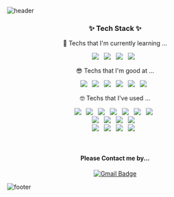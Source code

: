 <!--
**Si-jeong/Si-jeong** is a ✨ _special_ ✨ repository because its `README.md` (this file) appears on your GitHub profile.

Here are some ideas to get you started:

- 🔭 I’m currently working on ...
- 🌱 I’m currently learning ...
- 👯 I’m looking to collaborate on ...
- 🤔 I’m looking for help with ...
- 💬 Ask me about ...
- 📫 How to reach me: ...
- 😄 Pronouns: ...
- ⚡ Fun fact: ...

분: 1, 12
다홍: 3, 5, 25
살구: 3
갈: 16, 20
베이지: 17
노: 11, 21, 24
초: 14
연두: 26, 6, 10
민트: 0, 7, 8
하늘: 4, 9
회: 18, 27, 28
찐회: 19


-->
![header](https://capsule-render.vercel.app/api?type=waving&section=header&color=auto&customColorList=24&height=180&animation=fadeIn&text=Hi,%20I'm%20Si-jeong&fontColor=fff&fontSize=50&fontAlign=50)

<!-- https://simpleicons.org/?q=sass -->
<h3 align="center"><b>✨ Tech Stack ✨</b></h3>

<!-- <p align="center">
  🔭 Techs that I'm currently working on
</p>
<p align="center">
</p> -->

<p align="center">
  🌱 Techs that I'm currently learning ...
</p>
<p align="center">
  <img src="https://img.shields.io/badge/Pytorch-EE4C2C?style=flat-square&logo=Pytorch&logoColor=white"/></a> &nbsp     
<!--   <img src="https://img.shields.io/badge/YOLOv5-00FFFF?style=flat-square&logo=Pytorch&logoColor=white"/></a> &nbsp -->
  <img src="https://img.shields.io/badge/OpenCV-5C3EE8?style=flat-square&logo=OpenCV&logoColor=white"/></a> &nbsp
  <img src="https://img.shields.io/badge/Ubuntu-E95420?style=flat-square&logo=Ubuntu&logoColor=white"/></a> &nbsp 
  <img src="https://img.shields.io/badge/ROS-22314E?style=flat-square&logo=ROS&logoColor=white"/></a> &nbsp 
</p>

<p align="center">
  😎 Techs that I'm good at ...
</p>
<p align="center">
  <img src="https://img.shields.io/badge/Python-3766AB?style=flat-square&logo=Python&logoColor=white"/></a> &nbsp
  <img src="https://img.shields.io/badge/C-A8B9CC?style=flat-square&logo=C&logoColor=white"/></a> &nbsp
  <img src="https://img.shields.io/badge/Java-007396?style=flat-square&logo=Java&logoColor=white"/></a> &nbsp
  <img src="https://img.shields.io/badge/Flask-000000?style=flat-square&logo=Flask&logoColor=white"/></a> &nbsp 
  <img src="https://img.shields.io/badge/MongoDB-47A248?style=flat-square&logo=MongoDB&logoColor=white"/></a> &nbsp 
  <img src="https://img.shields.io/badge/Docker-2496ED?style=flat-square&logo=Docker&logoColor=white"/></a> &nbsp
</p>

<p align="center">
<!--  🤓 Techs that I've used at least once -->
 🤓 Techs that I've used ... 
</p>
<p align="center">
<img src="https://img.shields.io/badge/HTML5-E34F26?style=flat-square&logo=HTML5&logoColor=white"/></a> &nbsp
<img src="https://img.shields.io/badge/CSS3-1572B6?style=flat-square&logo=CSS3&logoColor=white"/></a> &nbsp
<img src="https://img.shields.io/badge/JavaScript-F7DF1E?style=flat-square&logo=JavaScript&logoColor=white"/></a> &nbsp
<img src="https://img.shields.io/badge/NGINX-009639?style=flat-square&logo=NGINX&logoColor=white"/></a> &nbsp
<img src="https://img.shields.io/badge/C++-00599C?style=flat-square&logo=c%2B%2B&logoColor=white"/></a> &nbsp 
<img src="https://img.shields.io/badge/PHP-777BB4?style=flat-square&logo=PHP&logoColor=white"/></a> &nbsp
<img src="https://img.shields.io/badge/Django-092E20?style=flat-square&logo=Django&logoColor=white"/></a> &nbsp

</br>
<img src="https://img.shields.io/badge/MySQL-4479A1?style=flat-square&logo=MySQL&logoColor=white"/></a> &nbsp 
<img src="https://img.shields.io/badge/PostgreSQL-4169E1?style=flat-square&logo=PostgreSQL&logoColor=white"/></a> &nbsp 
<img src="https://img.shields.io/badge/Microsoft%20SQL%20Server-CC2927?style=flat-square&logo=MicrosoftSQLServer&logoColor=white"/></a> &nbsp 
<img src="https://img.shields.io/badge/Redis-DC382D?style=flat-square&logo=Redis&logoColor=white"/></a> &nbsp 
</br>
<img src="https://img.shields.io/badge/Apache%20Hadoop-66CCFF?style=flat-square&logo=ApacheHadoop&logoColor=white"/></a> &nbsp 
<img src="https://img.shields.io/badge/Amazon AWS-232F3E?style=flat-square&logo=Amazon%20AWS&logoColor=white"/></a> &nbsp 
<img src="https://img.shields.io/badge/OpenGL-5586A4?style=flat-square&logo=OpenGL&logoColor=white"/></a> &nbsp 
<img src="https://img.shields.io/badge/TensorFlow-FF6F00?style=flat-square&logo=TensorFlow&logoColor=white"/></a> &nbsp 
</p>

<!-- If you wonder how I study alone?  -->
<!-- If you wonder what kind of project I've been working on?  -->

<!-- tokyonight
algolia
nightowl
blue-green
ayu-mirage -->
<!-- [![Si-jeong's GitHub stats](https://github-readme-stats.vercel.app/api?username=Si-jeong&hide=stars&hide_border=true&count_private=true&show_icons=true&theme=tokyonight)](https://github.com/Si-jeong/github-readme-stats) -->
<!-- ![Top Langs](https://github-readme-stats.vercel.app/api/top-langs/?username=Si-jeong&layout=compact&theme=tokyonight) -->

<!-- <div align=center>
  <img src="http://mazassumnida.wtf/api/v2/generate_badge?boj=ssonge413">
</div>
 -->

<!-- 
</br>

<p align="center">
<a href="ssonge413@gmail.com"><img src="https://img.shields.io/badge/Gmail-EA4335?style=flat-square&logo=Gmail&logoColor=white"/></a> &nbsp 
</p> -->

</br>

<div align="center"> 
<h4 align="center"><b> Please Contact me by... </b></h3>

<!-- [![Gmail Badge](https://img.shields.io/badge/Gmail-d14836?style=flat-square&logo=Gmail&logoColor=white&link=mailto:ssonge413@gmail.com)](mailto:ssonge413@gmail.com) -->
[![Gmail Badge](https://img.shields.io/badge/Gmail-EA4335?style=flat-square&logo=Gmail&logoColor=white&link=mailto:ssonge413@gmail.com)](mailto:ssonge413@gmail.com)
</div>

![footer](https://capsule-render.vercel.app/api?type=waving&section=footer&color=auto&customColorList=11&height=200)
